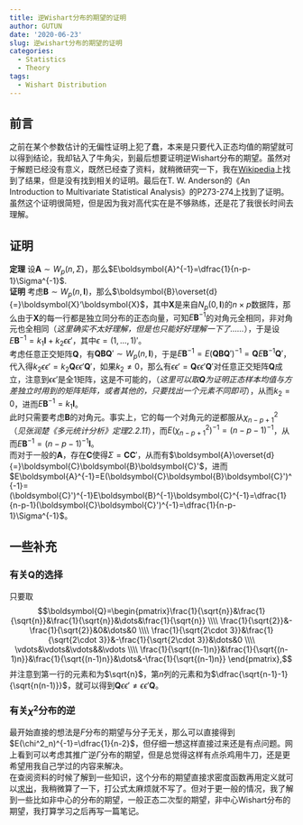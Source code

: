 ```yaml
---
title: 逆Wishart分布的期望的证明
author: GUTUN
date: '2020-06-23'
slug: 逆wishart分布的期望的证明
categories:
  - Statistics
  - Theory
tags:
  - Wishart Distribution
---
```


## 前言
之前在某个参数估计的无偏性证明上犯了蠢，本来是只要代入正态均值的期望就可以得到结论，我却钻入了牛角尖，到最后想要证明逆Wishart分布的期望。虽然对于解题已经没有意义，既然已经查了资料，就稍微研究一下，我在[Wikipedia](https://zh.wikipedia.org/wiki/%E9%80%86%E5%A8%81%E6%B2%99%E7%89%B9%E5%88%86%E4%BD%88)上找到了结果，但是没有找到相关的证明。最后在T. W. Anderson的《An Introduction to Multivariate Statistical Analysis》的P273-274上找到了证明。虽然这个证明很简短，但是因为我对高代实在是不够熟练，还是花了我很长时间去理解。

## 证明
**定理** 设$\boldsymbol{A}\sim W_p(n,\Sigma)$，那么$E\boldsymbol{A}^{-1}=\dfrac{1}{n-p-1}\Sigma^{-1}$.   
**证明** 考虑$\boldsymbol{B}\sim W_p(n,\boldsymbol{I})$，那么$\boldsymbol{B}\overset{d}{=}\boldsymbol{X}‘\boldsymbol{X}$，其中$\boldsymbol{X}$是来自$N_p(0,\boldsymbol{I})$的$n\times p$数据阵，那么由于$\boldsymbol{X}$的每一行都是独立同分布的正态向量，可知$E\boldsymbol{B}^{-1}$的对角元全相同，非对角元也全相同（*这里确实不太好理解，但是也只能好好理解一下了……*），于是设$E\boldsymbol{B}^{-1}=k_1\boldsymbol{I}+k_2\epsilon\epsilon'$，其中$\epsilon=(1,\dots,1)'$。   
考虑任意正交矩阵$\boldsymbol{Q}$，有$\boldsymbol{Q}\boldsymbol{B}\boldsymbol{Q}'\sim W_p(n,\boldsymbol{I})$，于是$E\boldsymbol{B}^{-1}=E(\boldsymbol{Q}\boldsymbol{B}\boldsymbol{Q}')^{-1}=\boldsymbol{Q}E\boldsymbol{B}^{-1}\boldsymbol{Q}'$，代入得$k_2\epsilon\epsilon'=k_2\boldsymbol{Q}\epsilon\epsilon'\boldsymbol{Q}'$，如果$k_2\neq 0$，那么有$\epsilon\epsilon'=\boldsymbol{Q}\epsilon\epsilon'\boldsymbol{Q}'$对任意正交矩阵$\boldsymbol{Q}$成立，注意到$\epsilon\epsilon'$是全1矩阵，这是不可能的，（*这里可以取$\boldsymbol{Q}$为证明正态样本均值与方差独立时用到的矩阵矩阵，或者其他的，只要找出一个元素不同即可*），从而$k_2=0$，进而$E\boldsymbol{B}^{-1}=k_1\boldsymbol{I}$。   
此时只需要考虑$\boldsymbol{B}$的对角元。事实上，它的每一个对角元的逆都服从$\chi^2_{n-p+1}$（*见张润楚《多元统计分析》定理2.2.11*），而$E(\chi^2_{n-p+1})^{-1}=(n-p-1)^{-1}$，从而$E\boldsymbol{B}^{-1}=(n-p-1)^{-1}\boldsymbol{I}$。   
而对于一般的$\boldsymbol{A}$，存在$\boldsymbol{C}$使得$\Sigma=\boldsymbol{C}\boldsymbol{C}'$，从而有$\boldsymbol{A}\overset{d}{=}\boldsymbol{C}\boldsymbol{B}\boldsymbol{C}'$，进而$E\boldsymbol{A}^{-1}=E(\boldsymbol{C}\boldsymbol{B}\boldsymbol{C}')^{-1}=(\boldsymbol{C}')^{-1}E\boldsymbol{B}^{-1}\boldsymbol{C}^{-1}=\dfrac{1}{n-p-1}(\boldsymbol{C}\boldsymbol{C}')^{-1}=\dfrac{1}{n-p-1}\Sigma^{-1}$。

## 一些补充
### 有关$\boldsymbol{Q}$的选择
只要取
$$\boldsymbol{Q}=\begin{pmatrix}\frac{1}{\sqrt{n}}&\frac{1}{\sqrt{n}}&\frac{1}{\sqrt{n}}&\dots&\frac{1}{\sqrt{n}} \\\\ 
\frac{1}{\sqrt{2}}&-\frac{1}{\sqrt{2}}&0&\dots&0 \\\\
\frac{1}{\sqrt{2\cdot 3}}&\frac{1}{\sqrt{2\cdot 3}}&-\frac{1}{\sqrt{2\cdot 3}}&\dots&0 \\\\
\vdots&\vdots&\vdots&&\vdots \\\\ \frac{1}{\sqrt{(n-1)n}}&\frac{1}{\sqrt{(n-1)n}}&\frac{1}{\sqrt{(n-1)n}}&\dots&-\frac{1}{\sqrt{(n-1)n}} \end{pmatrix},$$
并注意到第一行的元素和为$\sqrt{n}$，第$n$列的元素和为$\dfrac{\sqrt{n-1}-1}{\sqrt{n(n-1)}}$，就可以得到$\boldsymbol{Q}\epsilon\epsilon'\neq\epsilon\epsilon'\boldsymbol{Q}$。

### 有关$\chi^2$分布的逆
最开始直接的想法是$F$分布的期望与分子无关，那么可以直接得到$E(\chi^2_n)^{-1}=\dfrac{1}{n-2}$，但仔细一想这样直接过来还是有点问题。网上看到可以考虑其推广逆$\Gamma$分布的期望，但是总觉得这样有点杀鸡用牛刀，还是更希望用我自己学过的内容来解决。   
在查阅资料的时候了解到一些知识，这个分布的期望直接求密度函数再用定义就可以[求出](https://math.stackexchange.com/questions/20912/calculation-of-inverse-of-chi-squares-expectation)，我稍微算了一下，打公式太麻烦就不写了。但对于更一般的情况，我了解到一些比如非中心的分布的期望，一般正态二次型的期望，非中心Wishart分布的期望，我打算学习之后再写一篇笔记。